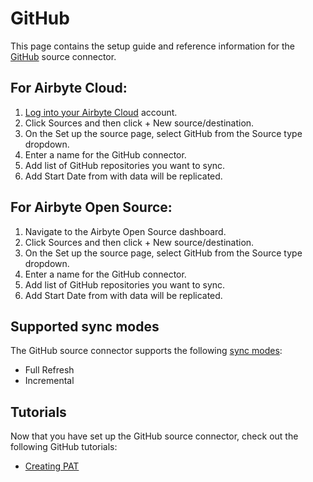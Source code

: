 # GitHub

<HideInUI>

This page contains the setup guide and reference information for the [GitHub](https://www.github.com) source connector.

</HideInUI>

## For Airbyte Cloud:

1. [Log into your Airbyte Cloud](https://cloud.airbyte.com/workspaces) account.
2. Click Sources and then click + New source/destination.
3. On the Set up the source page, select GitHub from the Source type dropdown.
4. Enter a name for the GitHub connector.
5. Add list of GitHub repositories you want to sync.
6. Add Start Date from with data will be replicated.

## For Airbyte Open Source:

1. Navigate to the Airbyte Open Source dashboard.
2. Click Sources and then click + New source/destination.
3. On the Set up the source page, select GitHub from the Source type dropdown.
4. Enter a name for the GitHub connector.
5. Add list of GitHub repositories you want to sync.
6. Add Start Date from with data will be replicated.

## Supported sync modes

The GitHub source connector supports the following [sync modes](https://docs.airbyte.com/cloud/core-concepts/#connection-sync-modes):

- Full Refresh
- Incremental

## Tutorials

Now that you have set up the GitHub source connector, check out the following GitHub tutorials:

- [Creating PAT](https://docs.github.com/en/enterprise-server@3.9/authentication/keeping-your-account-and-data-secure/managing-your-personal-access-tokens)
